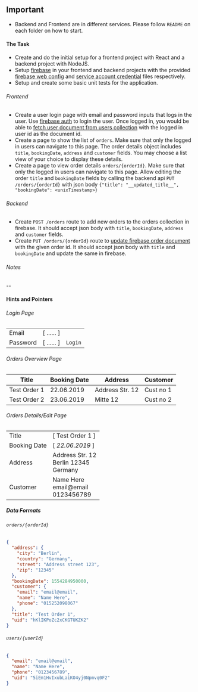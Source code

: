 ## Important
- Backend and Frontend are in different services. Please follow `README` on each folder on how to start.
#### The Task
- Create and do the initial setup for a frontend project with React and a backend project with NodeJS.
- Setup [firebase](https://firebase.google.com/docs) in your frontend and backend projects with the provided [firebase web config](./firebaseConfig.js) and [service account credential](./serviceAccountKey.json) files respectively.
- Setup and create some basic unit tests for the application.

###### Frontend
- Create a user login page with email and password inputs that logs in the user. Use [firebase auth](https://firebase.google.com/docs/auth/web/password-auth) to login the user. Once logged in, you would be able to [fetch user document from users collection](https://firebase.google.com/docs/firestore/query-data/get-data) with the logged in user id as the document id.
- Create a page to show the list of `orders`. Make sure that only the logged in users can navigate to this page. The order details object includes `title`, `bookingDate`, `address` and `customer` fields. You may choose a list view of your choice to display these details.
- Create a page to view order details `orders/{orderId}`. Make sure that only the logged in users can navigate to this page. Allow editing the order `title` and `bookingDate` fields by calling the backend api `PUT /orders/{orderId}` with json body `{"title": "__updated_title__", "bookingDate": <unixTimestamp>}`

###### Backend
- Create `POST /orders` route to add new orders to the orders collection in firebase. It should accept json body with `title`, `bookingDate`, `address` and `customer` fields.
- Create `PUT /orders/{orderId}` route to [update firebase order document](https://firebase.google.com/docs/firestore/manage-data/add-data#update-data) with the given order id. It should accept json body with `title` and `bookingDate` and update the same in firebase.

###### Notes
--


#### Hints and Pointers

###### Login Page
|          |            |         |
| -------- | ---------- | ------- |
| Email    | [ ...... ] |         |
| Password | [ ...... ] | `Login` |


###### Orders Overview Page
| Title        | Booking Date | Address           | Customer  |
| ------------ | ------------ | ----------------- | --------- |
| Test Order 1 | 22.06.2019   | Address Str. 12   | Cust no 1 |
| Test Order 2 | 23.06.2019   | Mitte 12          | Cust no 2 |

###### Orders Details/Edit Page
|              |                                                    |
| ------------ | -------------------------------------------------- |
| Title        | [ Test Order 1 ]                                   |
| Booking Date | [ *22.06.2019* ]                                   |
| Address      | Address Str. 12<br>Berlin 12345<br>Germany       |
| Customer     | Name Here <br>email@email<br>0123456789 |


##### Data Formats

###### `orders/{orderId}`
```json
{
  "address": {
    "city": "Berlin",
    "country": "Germany",
    "street": "Address street 123",
    "zip": "12345"
  },
  "bookingDate": 1554284950000,
  "customer": {
    "email": "email@email",
    "name": "Name Here",
    "phone": "015252098067"
  },
  "title": "Test Order 1",
  "uid": "hKlIKPoZc2xCKGTUKZK2"
}
```

###### `users/{userId}`
```json
{
  "email": "email@email",
  "name": "Name Here",
  "phone": "0123456789",
  "uid": "5iEm1HvIxubLaiKO4yj0Npmvq0F2"
}
```
